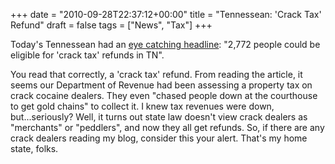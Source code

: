 +++
date = "2010-09-28T22:37:12+00:00"
title = "Tennessean: 'Crack Tax' Refund"
draft = false
tags = ["News", "Tax"]
+++

Today's Tennessean had an [eye catching headline](http://www.tennessean.com/article/20100928/NEWS03/9280351/-1/RSS05): "2,772 people could be eligible for 'crack tax' refunds in TN". 

You read that correctly, a 'crack tax' refund. From reading the article, it seems our Department of Revenue had been assessing a property tax on crack cocaine dealers. They even "chased people down at the courthouse to get gold chains" to collect it. I knew tax revenues were down, but...seriously? Well, it turns out state law doesn't view crack dealers as "merchants" or "peddlers", and now they all get refunds. So, if there are any crack dealers reading my blog, consider this your alert. That's my home state, folks.
